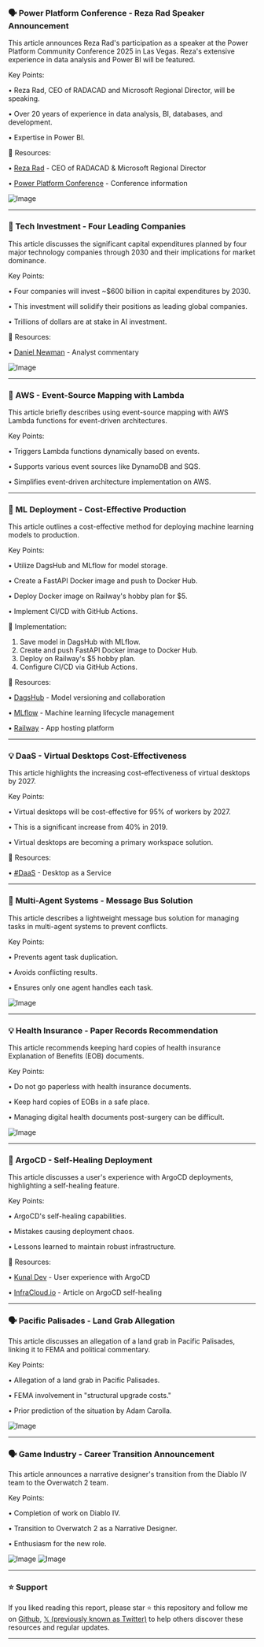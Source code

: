 ### 🗣️ Power Platform Conference - Reza Rad Speaker Announcement

This article announces Reza Rad's participation as a speaker at the Power Platform Community Conference 2025 in Las Vegas.  Reza's extensive experience in data analysis and Power BI will be featured.

Key Points:

• Reza Rad, CEO of RADACAD and Microsoft Regional Director, will be speaking.

• Over 20 years of experience in data analysis, BI, databases, and development.

• Expertise in Power BI.


🔗 Resources:

• [Reza Rad](https://x.com/Rad_Reza) - CEO of RADACAD & Microsoft Regional Director

• [Power Platform Conference](https://x.com/powerplatconf) - Conference information

![Image](https://pbs.twimg.com/media/Gwk8Hx5aoAA9Lai?format=jpg&name=small)


---
### 🤖  Tech Investment - Four Leading Companies

This article discusses the significant capital expenditures planned by four major technology companies through 2030 and their implications for market dominance.

Key Points:

• Four companies will invest ~$600 billion in capital expenditures by 2030.

• This investment will solidify their positions as leading global companies.

• Trillions of dollars are at stake in AI investment.


🔗 Resources:

• [Daniel Newman](https://x.com/danielnewmanUV) - Analyst commentary

![Image](https://pbs.twimg.com/media/GygEWQqXgAA_dhm?format=jpg&name=small)


---
### 🤖 AWS - Event-Source Mapping with Lambda

This article briefly describes using event-source mapping with AWS Lambda functions for event-driven architectures.

Key Points:

• Triggers Lambda functions dynamically based on events.

• Supports various event sources like DynamoDB and SQS.

• Simplifies event-driven architecture implementation on AWS.



---
### 🚀 ML Deployment - Cost-Effective Production

This article outlines a cost-effective method for deploying machine learning models to production.

Key Points:

• Utilize DagsHub and MLflow for model storage.

• Create a FastAPI Docker image and push to Docker Hub.

• Deploy Docker image on Railway's hobby plan for $5.

• Implement CI/CD with GitHub Actions.


🚀 Implementation:

1. Save model in DagsHub with MLflow.
2. Create and push FastAPI Docker image to Docker Hub.
3. Deploy on Railway's $5 hobby plan.
4. Configure CI/CD via GitHub Actions.

🔗 Resources:

• [DagsHub](https://x.com/TheRealDagsHub) - Model versioning and collaboration

• [MLflow](https://x.com/MLflow) - Machine learning lifecycle management

• [Railway](https://x.com/Railway) -  App hosting platform


---
### 💡 DaaS - Virtual Desktops Cost-Effectiveness

This article highlights the increasing cost-effectiveness of virtual desktops by 2027.

Key Points:

• Virtual desktops will be cost-effective for 95% of workers by 2027.

• This is a significant increase from 40% in 2019.

• Virtual desktops are becoming a primary workspace solution.


🔗 Resources:

• [#DaaS](https://x.com/hashtag/DaaS?src=hashtag_click) -  Desktop as a Service


---
### 🤖 Multi-Agent Systems - Message Bus Solution

This article describes a lightweight message bus solution for managing tasks in multi-agent systems to prevent conflicts.

Key Points:

• Prevents agent task duplication.

• Avoids conflicting results.

• Ensures only one agent handles each task.


![Image](https://pbs.twimg.com/media/Gye055SWYAE2aLy?format=jpg&name=small)

---
### 💡 Health Insurance - Paper Records Recommendation

This article recommends keeping hard copies of health insurance Explanation of Benefits (EOB) documents.

Key Points:

• Do not go paperless with health insurance documents.

• Keep hard copies of EOBs in a safe place.

• Managing digital health documents post-surgery can be difficult.


![Image](https://pbs.twimg.com/media/GyeFsnfXMAAYu5V?format=jpg&name=small)

---
### 🤖 ArgoCD - Self-Healing Deployment

This article discusses a user's experience with ArgoCD deployments, highlighting a self-healing feature.

Key Points:

• ArgoCD's self-healing capabilities.

• Mistakes causing deployment chaos.

• Lessons learned to maintain robust infrastructure.

🔗 Resources:

• [Kunal Dev](https://x.com/kunaldevxx) - User experience with ArgoCD

• [InfraCloud.io](https://x.com/infracloudio) -  Article on ArgoCD self-healing

---
### 🗣️ Pacific Palisades - Land Grab Allegation

This article discusses an allegation of a land grab in Pacific Palisades, linking it to FEMA and political commentary.


Key Points:

• Allegation of a land grab in Pacific Palisades.

• FEMA involvement in "structural upgrade costs."

• Prior prediction of the situation by Adam Carolla.


![Image](https://pbs.twimg.com/amplify_video_thumb/1955101339299852288/img/VG1ce6md83gTDhbH.jpg)

---
### 🗣️  Game Industry - Career Transition Announcement

This article announces a narrative designer's transition from the Diablo IV team to the Overwatch 2 team.

Key Points:

• Completion of work on Diablo IV.

• Transition to Overwatch 2 as a Narrative Designer.

• Enthusiasm for the new role.


![Image](https://pbs.twimg.com/media/GybKeARWYAAUR3Q?format=jpg&name=small)
![Image](https://pbs.twimg.com/media/GybKeAVWIAAxldS?format=jpg&name=small)


---

### ⭐️ Support

If you liked reading this report, please star ⭐️ this repository and follow me on [Github](https://github.com/Drix10), [𝕏 (previously known as Twitter)](https://x.com/DRIX_10_) to help others discover these resources and regular updates.

---